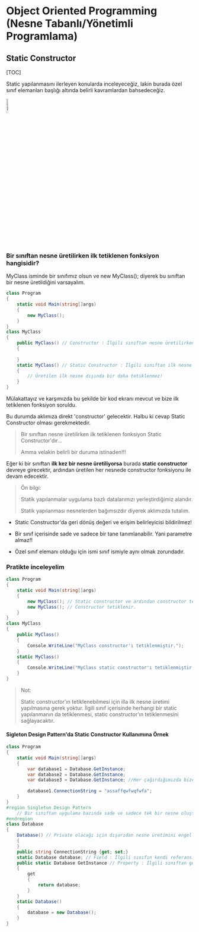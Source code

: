 # Object  Oriented Programming (Nesne Tabanlı/Yönetimli Programlama)

## Static Constructor

[TOC]

Static yapılanmasını ilerleyen konularda inceleyeceğiz, lakin burada özel sınıf elemanları başlığı altında belirli kavramlardan bahsedeceğiz.

<img src = https://github.com/trukafatsum/CSharpNotlarim/blob/main/OOP/%C4%B0lgili%20Ders%20QR/13-QR.png width=10% alt="İlgili Video İçeriği QR" />

### Bir sınıftan nesne üretilirken ilk tetiklenen fonksiyon hangisidir?

MyClass isminde bir sınıfımız olsun ve new MyClass(); diyerek bu sınıftan bir nesne üretildiğini varsayalım.

```csharp
class Program
{
    static void Main(string[]args)
    {
        new MyClass();
    }
}
class MyClass
{
    public MyClass() // Constructor : İlgili sınıftan nesne üretilirken ilk tetiklenen fonksiyondur.
    {
        
    }
    static MyClass() // Static Constructor : İlgili sınıftan ilk nesne üretilirken ilk tetiklenen fonksiyondur.
    {
        // Üretilen ilk nesne dışında bir daha tetiklenmez!
    }
}
```

Mülakattayız ve karşımızda bu şekilde bir kod ekranı mevcut ve bize ilk tetiklenen fonksiyon soruldu.

Bu durumda aklımıza direkt 'constructor' gelecektir. Halbu ki cevap Static Constructor olması gerekmektedir.

> Bir sınıftan nesne üretilirken ilk tetiklenen fonksiyon Static Constructor'dır...
>
> Amma velakin belirli bir duruma istinaden!!!

Eğer ki bir sınıftan **ilk kez bir nesne üretiliyorsa** burada **static constructor** devreye girecektir, ardından üretilen her nesnede constructor fonksiyonu ile devam edecektir.

> Ön bilgi:
>
> Statik yapılanmalar uygulama bazlı datalarımızı yerleştirdiğimiz alandır.
>
> Statik yapılanması nesnelerden bağımsızdır diyerek aklımızda tutalım.

* Static Constructor'da geri dönüş değeri ve erişim belirleyicisi bildirilmez!

* Bir sınıf içerisinde sade ve sadece bir tane tanımlanabilir. Yani parametre almaz!!
* Özel sınıf elemanı olduğu için ismi sınıf ismiyle aynı olmak zorundadır.



### Pratikte inceleyelim

```csharp
class Program
{
    static void Main(string[]args)
    {
        new MyClass(); // Static constructor ve ardından constructor tetiklenir.
        new MyClass(); // Constructor tetiklenir.
    }
}
class MyClass
{
    public MyClass()
    {
        Console.WriteLine("MyClass constructor'ı tetiklenmiştir.");
    }
    static MyClass()
    {
        Console.WriteLine("MyClass static constructor'ı tetiklenmiştir.");
    }
}
```

> Not: 
>
> Static constructor'ın tetiklenebilmesi için illa ilk nesne üretimi yapılmasına gerek yoktur. İlgili sınıf içerisinde herhangi bir static yapılanmanın da tetiklenmesi, static constructor'ın tetiklenmesini sağlayacaktır.

#### Sigleton Design Pattern'da Static Constructor Kullanımına Örnek

```csharp
class Program
{
    static void Main(string[]args)
    {
        var database1 = Database.GetInstance;
        var database2 = Database.GetInstance; 
        var database3 = Database.GetInstance; //Her çağırdığımızda bize üretilen aynı nesneyi getirecektir.
        
        database1.ConnectionString = "assaffqwfwqfwfa";
    }
}
#region Singleton Design Pattern
    // Bir sınıftan uygulama bazında sade ve sadece tek bir nesne oluşturulmasını istiyorsan kullanabileceğin bir design pattern.
#endregion
class Database
{
    Database() // Private olacağı için dışarıdan nesne üretimini engellemiş olacağız.
    {
    }
    public string ConnectionString {get; set;}
    static Database database; // Field : İlgili sınıfın kendi referansında bir field oluşturuyoruz -> Statik bellekte duran bir referans
    public static Database GetInstance // Property : İlgili sınıftan getinstance isminde statik bir property oluşturuyoruz ve sadece get işlemini kullanıyoruz
    {
        get
        {
            return database;
        }
    }
    static Database()
    {
        database = new Database();
    }
}
```

